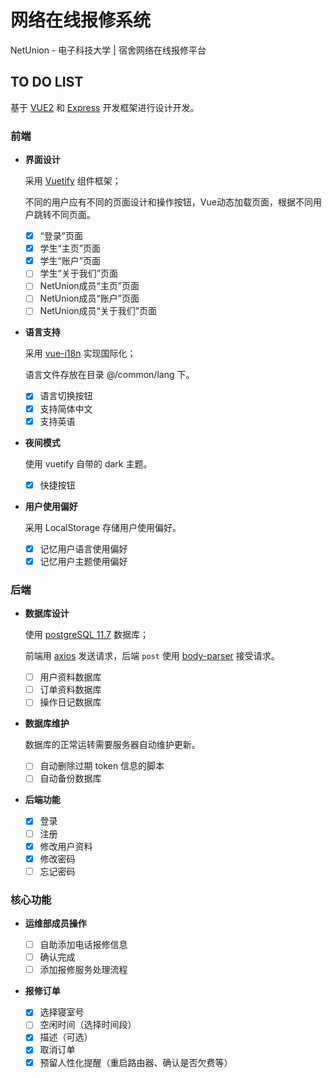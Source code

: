 # 网络在线报修系统

NetUnion - 电子科技大学 | 宿舍网络在线报修平台

## TO DO LIST

基于 [VUE2](https://cn.vuejs.org/) 和 [Express](http://www.expressjs.com.cn/) 开发框架进行设计开发。

### 前端

- **界面设计**

  采用 [Vuetify](https://vuetifyjs.com/zh-Hans/) 组件框架；

  不同的用户应有不同的页面设计和操作按钮，Vue动态加载页面，根据不同用户跳转不同页面。

  - [x] “登录”页面
  - [x] 学生“主页”页面
  - [x] 学生“账户”页面
  - [ ] 学生“关于我们”页面
  - [ ] NetUnion成员“主页”页面
  - [ ] NetUnion成员“账户”页面
  - [ ] NetUnion成员“关于我们”页面

- **语言支持**

  采用 [vue-i18n](https://kazupon.github.io/vue-i18n/) 实现国际化；

  语言文件存放在目录 @/common/lang 下。

  - [x] 语言切换按钮
  - [x] 支持简体中文
  - [x] 支持英语

- **夜间模式**

  使用 vuetify 自带的 dark 主题。

  - [x] 快捷按钮

- **用户使用偏好**

  采用 LocalStorage 存储用户使用偏好。

  - [x] 记忆用户语言使用偏好
  - [x] 记忆用户主题使用偏好

### 后端

- **数据库设计**

  使用 [postgreSQL 11.7](https://www.postgresql.org/) 数据库；

  前端用 [axios](http://www.axios-js.com/) 发送请求，后端 `post` 使用 [body-parser](https://github.com/expressjs/body-parser) 接受请求。

  - [ ] 用户资料数据库
  - [ ] 订单资料数据库
  - [ ] 操作日记数据库

- **数据库维护**
  
  数据库的正常运转需要服务器自动维护更新。

  - [ ] 自动删除过期 token 信息的脚本
  - [ ] 自动备份数据库

- **后端功能**

  - [x] 登录
  - [ ] 注册
  - [x] 修改用户资料
  - [x] 修改密码
  - [ ] 忘记密码

### 核心功能

- **运维部成员操作**

  - [ ] 自助添加电话报修信息
  - [ ] 确认完成
  - [ ] 添加报修服务处理流程

- **报修订单**

  - [x] 选择寝室号
  - [ ] 空闲时间（选择时间段）
  - [x] 描述（可选）
  - [x] 取消订单
  - [x] 预留人性化提醒（重启路由器、确认是否欠费等）
